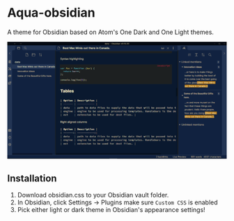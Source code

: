 # Aqua-obsidian

A theme for Obsidian based on Atom's One Dark and One Light themes.

![Screenshot](dark.png)

## Installation

1. Download obsidian.css to your Obsidian vault folder.
2. In Obsidian, click Settings -> Plugins make sure `Custom CSS` is enabled
3. Pick either light or dark theme in Obsidian's appearance settings!